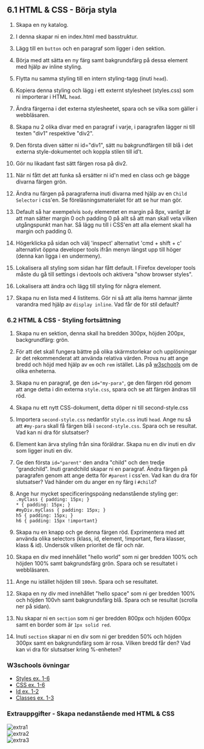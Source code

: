 ## 6.1 HTML & CSS - Börja styla

1. Skapa en ny katalog.

1. I denna skapar ni en index.html med basstruktur.

1. Lägg till en ```button``` och en paragraf som ligger i den sektion.

1. Börja med att sätta en ny färg samt bakgrundsfärg på dessa element med hjälp av inline styling.

1. Flytta nu samma styling till en intern styling-tagg (inuti ```head```).

1. Kopiera denna styling och lägg i ett externt stylesheet (styles.css) som ni importerar i HTML ```head```.

1. Ändra färgerna i det externa stylesheetet, spara och se vilka som gäller i webbläsaren.

1. Skapa nu 2 olika divar med en paragraf i varje, i paragrafen lägger ni till texten "div1" respektive "div2".

1. Den första diven sätter ni id="div1", sätt nu bakgrundfärgen till blå i det externa style-dokumentet och koppla stilen till id't.

1. Gör nu likadant fast sätt färgen rosa på div2.

1. När ni fått det att funka så ersätter ni id'n med en class och ge bägge divarna färgen grön.

1. Ändra nu färgen på paragraferna inuti divarna med hjälp av en ```Child Selector``` i css'en. Se föreläsningsmaterialet för att se hur man gör.

1. Default så har exempelvis ```body``` elementet en margin på 8px, vanligt är att man sätter margin 0 och padding 0 på allt så att man skall veta vilken utgångspunkt man har. Så lägg nu till i CSS'en att alla element skall ha margin och padding 0.

1. Högerklicka på sidan och välj 'inspect' alternativt 'cmd + shift + c' alternativt öppna developer tools ifrån menyn längst upp till höger (denna kan ligga i en undermeny).

1. Lokalisera all styling som sidan har fått default. I Firefox developer tools måste du gå till settings i devtools och aktivera "show browser styles".

1. Lokalisera att ändra och lägg till styling för några element.

1. Skapa nu en lista med 4 listitems. Gör ni så att alla items hamnar jämte varandra med hjälp av ```display inline```. Vad får de för stil default?

### 6.2 HTML & CSS - Styling fortsättning

1. Skapa nu en sektion, denna skall ha bredden 300px, höjden 200px, backgrundfärg: grön.

1. För att det skall fungera bättre på olika skärmstorlekar och upplösningar är det rekommenderat att använda relativa värden. Prova nu att ange bredd och höjd med hjälp av ```em``` och ```rem``` istället. Läs på [w3schools](https://www.w3schools.com/cssref/css_units.asp) om de olika enheterna.

1. Skapa nu en paragraf, ge den ```id="my-para"```, ge den färgen röd genom att ange detta i din externa ```style.css```, spara och se att färgen ändras till röd.

1. Skapa nu ett nytt CSS-dokument, detta döper ni till second-style.css

1. Importera ```second-style.css``` nedanför ```style.css``` inuti ```head```. Ange nu så att ```#my-para``` skall få färgen blå i ```second-style.css```. Spara och se resultat. Vad kan ni dra för slutsatser?

1. Element kan ärva styling från sina föräldrar. Skapa nu en div inuti en div som ligger inuti en div.

1. Ge den första ```id="parent"``` den andra "child" och  den tredje "grandchild". Inuti grandchild skapar ni en paragraf. Ändra färgen på paragrafen genom att ange detta för ```#parent``` i css'en. Vad kan du dra för slutsatser? Vad händer om du anger en ny färg i ```#child```?

1. Ange hur mycket specificeringspoäng nedanstående styling ger: <br>```.myClass { padding: 15px; }``` <br> ```* { padding: 15px; }``` <br> ```#myDiv.myClass { padding: 15px; }``` <br> ```h5 { padding: 15px; }``` <br> ```h6 { padding: 15px !important}```

1. Skapa nu en knapp och ge denna färgen röd. Exprimentera med att använda olika selectors (klass, id, element, !important, flera klasser, klass & id). Undersök vilken prioritet de får och när.

1. Skapa en div med innehållet "hello world" som ni ger bredden 100% och höjden 100% samt bakgrundsfärg grön. Spara och se resultatet i webbläsaren.

1. Ange nu istället höjden till ```100vh```. Spara och se resultatet.

1. Skapa en ny div med innehållet "hello space" som ni ger bredden 100% och höjden 100vh samt bakgrundsfärg blå. Spara och se resultat (scrolla ner på sidan).

1. Nu skapar ni en ```section``` som ni ger bredden 800px och höjden 600px samt en border som är ```1px solid red```.

1. Inuti ```section``` skapar ni en div som ni ger bredden 50% och höjden 300px samt en bakgrundsfärg som är rosa. Vilken bredd får den? Vad kan vi dra för slutsatser kring %-enheten?

### W3schools övningar
* <a href="https://www.w3schools.com/html/exercise.asp?filename=exercise_html_styles1" target="_blank">Styles ex. 1-6</a>
* <a href="https://www.w3schools.com/html/exercise.asp?filename=exercise_html_css1" target="_blank">CSS ex. 1-6</a>
* <a href="https://www.w3schools.com/html/exercise.asp?filename=exercise_html_id1" target="_blank">Id ex. 1-2</a>
* <a href="https://www.w3schools.com/html/exercise.asp?filename=exercise_html_classes1" target="_blank">Classes ex. 1-3</a>

### Extrauppgifter - Skapa nedanstående med HTML & CSS

![extra1](../media/extra1.png "extra exercise 1")
<br>
![extra2](../media/extra2.png "extra exercise 2")
<br>
![extra3](../media/extra3.png "extra exercise 3")
